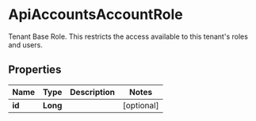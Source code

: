 

# ApiAccountsAccountRole

Tenant Base Role. This restricts the access available to this tenant's roles and users.
## Properties

Name | Type | Description | Notes
------------ | ------------- | ------------- | -------------
**id** | **Long** |  |  [optional]



